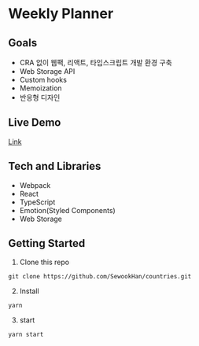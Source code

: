 # Weekly Planner

## Goals

- CRA 없이 웹팩, 리액트, 타입스크립트 개발 환경 구축
- Web Storage API
- Custom hooks
- Memoization
- 반응형 디자인

## Live Demo

[Link](https://sewook-weekly-planner.netlify.app)

## Tech and Libraries

- Webpack
- React
- TypeScript
- Emotion(Styled Components)
- Web Storage

## Getting Started

1. Clone this repo

```
git clone https://github.com/SewookHan/countries.git
```

2. Install

```
yarn
```

3. start

```
yarn start
```
